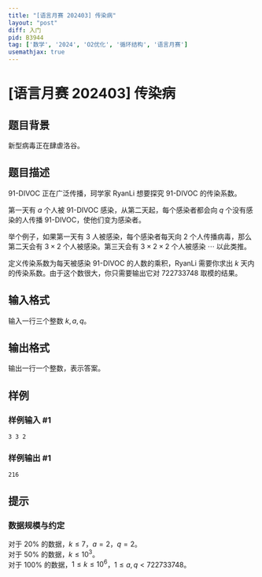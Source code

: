 ```yaml
---
title: "[语言月赛 202403] 传染病"
layout: "post"
diff: 入门
pid: B3944
tag: ['数学', '2024', 'O2优化', '循环结构', '语言月赛']
usemathjax: true
---
```


# [语言月赛 202403] 传染病
## 题目背景

新型病毒正在肆虐洛谷。
## 题目描述

91-DIVOC 正在广泛传播，珂学家 RyanLi 想要探究 91-DIVOC 的传染系数。

第一天有 $a$ 个人被 91-DIVOC 感染，从第二天起，每个感染者都会向 $q$ 个没有感染的人传播 91-DIVOC，使他们变为感染者。

举个例子，如果第一天有 $3$ 人被感染，每个感染者每天向 $2$ 个人传播病毒，那么第二天会有 $3 \times 2$ 个人被感染。第三天会有 $3\times 2\times 2$ 个人被感染 $\cdots$ 以此类推。

定义传染系数为每天被感染 91-DIVOC 的人数的乘积，RyanLi 需要你求出 $k$ 天内的传染系数。由于这个数很大，你只需要输出它对 $722733748$ 取模的结果。
## 输入格式

输入一行三个整数 $k,a,q$。
## 输出格式

输出一行一个整数，表示答案。
## 样例

### 样例输入 #1
```
3 3 2
```
### 样例输出 #1
```
216
```
## 提示

### 数据规模与约定

对于 $20\%$ 的数据，$k \leq 7$，$a=2$，$q=2$。  
对于 $50\%$ 的数据，$k \leq 10^3$。  
对于 $100\%$ 的数据，$1 \leq k \leq 10^6$，$1 \leq a,q < 722733748$。
